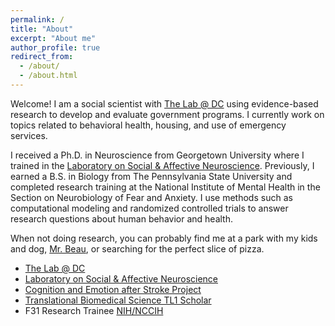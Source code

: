 ```yaml
---
permalink: /
title: "About"
excerpt: "About me"
author_profile: true
redirect_from: 
  - /about/
  - /about.html
---
```


Welcome! I am a social scientist with [The Lab @ DC](https://thelab.dc.gov) using evidence-based research to develop and evaluate government programs. I currently work on topics related to behavioral health, housing, and use of emergency services. 

I received a Ph.D. in Neuroscience from Georgetown University where I trained in the [Laboratory on Social & Affective Neuroscience](https://abigailmarsh.com/lab/). Previously, I earned a B.S. in Biology from The Pennsylvania State University and completed research training at the National Institute of Mental Health in the Section on Neurobiology of Fear and Anxiety. I use methods such as computational modeling and randomized controlled trials to answer research questions about human behavior and health. 

When not doing research, you can probably find me at a park with my kids and dog, [Mr. Beau](https://kmo5128.github.io/images/mrbeau.png), or searching for the perfect slice of pizza.

* [The Lab @ DC](https://thelab.dc.gov)
* [Laboratory on Social & Affective Neuroscience](https://abigailmarsh.com/lab/)
* [Cognition and Emotion after Stroke Project](https://rhecolab.georgetown.edu/)
* [Translational Biomedical Science TL1 Scholar](https://www.translationalbiomedicalscience.org/)
* F31 Research Trainee [NIH/NCCIH](https://www.nccih.nih.gov)

